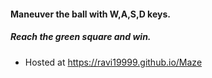 #### Maneuver the ball with W,A,S,D keys.
##### Reach the green square and win.
- Hosted at https://ravi19999.github.io/Maze
